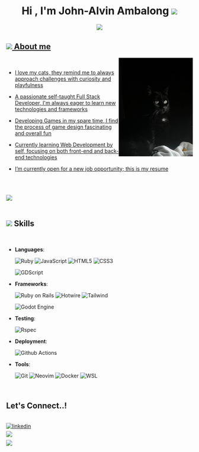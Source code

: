 <h1 align="center"><b>Hi , I'm John-Alvin Ambalong </b><img src="https://media.giphy.com/media/hvRJCLFzcasrR4ia7z/giphy.gif" width="35"></h1>
<!--  -->
<p align="center">
  <a href="https://github.com/jambalong"><img src="https://readme-typing-svg.herokuapp.com/?font=Fira+Code&duration=4000&pause=800&color=B69CF7&center=true&width=435&lines=puts+%27Hello%2C+World!%27;Self-taught+Full+Stack+Developer;I+love+Ruby+on+Rails+%3C3;Hobby+Game+Developer;Active+Learner+and+Researcher;I+love+to+learn+new+things!"</a>
</p>

## <picture><img src = "https://cdn3.emoji.gg/emojis/8771_glitchcat.gif" width = 50px></picture> **About me**

<img src="https://github.com/jambalong/jambalong/blob/main/img/cat_photo2.jpg" width="200px" align="right">

<br>

- I love my cats, they remind me to always approach challenges with curiosity and playfulness

- A passionate self-taught Full Stack Developer, I'm always eager to learn new technologies and frameworks

- Developing Games in my spare time, I find the process of game design fascinating and overall fun

- Currently learning Web Development by self, focusing on both front-end and back-end technologies

- I’m currently open for a new job opportunity; this is [my resume](https://jambalong.com/resume)

<br><br>

<img src="https://user-images.githubusercontent.com/73097560/115834477-dbab4500-a447-11eb-908a-139a6edaec5c.gif"><br><br>

## <img src="https://media2.giphy.com/media/QssGEmpkyEOhBCb7e1/giphy.gif?cid=ecf05e47a0n3gi1bfqntqmob8g9aid1oyj2wr3ds3mg700bl&rid=giphy.gif" width ="25"><b> Skills</b>

<br>

<p align="center">

- **Languages**:

    ![Ruby](https://img.shields.io/badge/ruby-darkred?style=for-the-badge&logo=ruby&logoColor=white)
    ![JavaScript](https://img.shields.io/badge/javascript-yellow?style=for-the-badge&logo=javascript&logoColor=white)
    ![HTML5](https://img.shields.io/badge/html5-red?style=for-the-badge&logo=html5&logoColor=white)
    ![CSS3](https://img.shields.io/badge/css3-blue?style=for-the-badge&logo=css3&logoColor=white)

    ![GDScript](https://img.shields.io/badge/gdscript-blue?style=for-the-badge&logo=godot%20engine&logoColor=white)

- **Frameworks**:

    ![Ruby on Rails](https://img.shields.io/badge/ruby%20on%20rails-darkred?style=for-the-badge&logo=ruby%20on%20rails&logoColor=white)
    ![Hotwire](https://img.shields.io/badge/hotwire-yellow?style=for-the-badge&logo=hotwire&logoColor=black)
    ![Tailwind](https://img.shields.io/badge/tailwind-blue?style=for-the-badge&logo=tailwind%20css&logoColor=white)

    ![Godot Engine](https://img.shields.io/badge/godot%20engine-blue?style=for-the-badge&logo=godot%20engine&logoColor=white)

- **Testing**:

    ![Rspec](https://img.shields.io/badge/rspec-darkred?style=for-the-badge)

- **Deployment**:

    ![Github Actions](https://img.shields.io/badge/github%20actions-grey?style=for-the-badge&logo=github%20actions&logoColor=white)

- **Tools**:

    ![Git](https://img.shields.io/badge/git-red?style=for-the-badge&logo=git&logoColor=white)
    ![Neovim](https://img.shields.io/badge/neovim-green?style=for-the-badge&logo=neovim&logoColor=white)
    ![Docker](https://img.shields.io/badge/docker-blue?style=for-the-badge&logo=docker&logoColor=white)
    ![WSL](https://img.shields.io/badge/wsl--ubuntu-orange?style=for-the-badge&logo=ubuntu&logoColor=white)

<br>

## **Let's Connect..!**

<br>

<a href="https://www.linkedin.com/in/jambalong" target="_blank">
<img src="https://img.shields.io/badge/linkedin-blue?style=for-the-badge&logo=linkedin&logoColor=white" alt=linkedin style="margin-bottom: 5px;"/>
</a>

<br>

<a href="mailto:john@jambalong.com" target="_blank">
<img src="https://img.shields.io/badge/email-red?style=for-the-badge&logo=mail&logoColor=white" t=mail style="margin-bottom: 5px;" />
</a>

<br>
<img src="https://user-images.githubusercontent.com/73097560/115834477-dbab4500-a447-11eb-908a-139a6edaec5c.gif">
<br>
